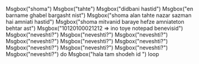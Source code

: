 Msgbox("shoma")
Msgbox("tahte")
Msgbox("didbani hastid")
Msgbox("en barname ghabel bargasht nist")
Msgbox("shoma alan tahte nazar sazman hai amniati hastid")
Msgbox("shoma mitvanid baraye hefze amniateton behtar ast")
Msgbox("10120100021212 => ino toye notepad benevisid")
Msgbox("neveshti?")
Msgbox("neveshti?")
Msgbox("neveshti?")
Msgbox("neveshti?")
Msgbox("neveshti?")
Msgbox("neveshti?")
Msgbox("neveshti?")
Msgbox("neveshti?")
Msgbox("neveshti?")
Msgbox("neveshti?")
do
Msgbox("hala tam shodeh id ")
loop
